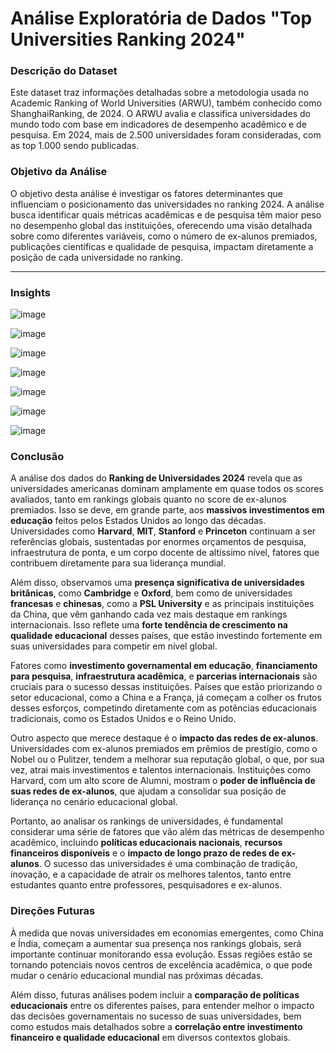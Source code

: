 # Análise Exploratória de Dados "Top Universities Ranking 2024"

### Descrição do Dataset
Este dataset traz informações detalhadas sobre a metodologia usada no Academic Ranking of World Universities (ARWU), também conhecido como ShanghaiRanking, de 2024. O ARWU avalia e classifica universidades do mundo todo com base em indicadores de desempenho acadêmico e de pesquisa. Em 2024, mais de 2.500 universidades foram consideradas, com as top 1.000 sendo publicadas.

### Objetivo da Análise
O objetivo desta análise é investigar os fatores determinantes que influenciam o posicionamento das universidades no ranking 2024. A análise busca identificar quais métricas acadêmicas e de pesquisa têm maior peso no desempenho global das instituições, oferecendo uma visão detalhada sobre como diferentes variáveis, como o número de ex-alunos premiados, publicações científicas e qualidade de pesquisa, impactam diretamente a posição de cada universidade no ranking.

----------

### Insights
![image](https://github.com/user-attachments/assets/22b97715-9d85-4cf1-8ecc-3ff26bdd4f10)

![image](https://github.com/user-attachments/assets/d84cac19-df92-4243-a16b-277ee49bb9fd)

![image](https://github.com/user-attachments/assets/1000779a-8ed8-4668-b513-89e931eb5994)

![image](https://github.com/user-attachments/assets/d19e1f1a-9d77-41f3-9cda-daa349a7e5f2)

![image](https://github.com/user-attachments/assets/a7eb69d2-341a-4e76-b572-56e7cb0bee3c)

![image](https://github.com/user-attachments/assets/103f7011-33a4-45d3-8336-d57933d73227)

![image](https://github.com/user-attachments/assets/b7b66179-1975-47de-a063-1cd0171ba4f7)

### Conclusão

A análise dos dados do **Ranking de Universidades 2024** revela que as universidades americanas dominam amplamente em quase todos os scores avaliados, tanto em rankings globais quanto no score de ex-alunos premiados. Isso se deve, em grande parte, aos **massivos investimentos em educação** feitos pelos Estados Unidos ao longo das décadas. Universidades como **Harvard**, **MIT**, **Stanford** e **Princeton** continuam a ser referências globais, sustentadas por enormes orçamentos de pesquisa, infraestrutura de ponta, e um corpo docente de altíssimo nível, fatores que contribuem diretamente para sua liderança mundial.

Além disso, observamos uma **presença significativa de universidades britânicas**, como **Cambridge** e **Oxford**, bem como de universidades **francesas** e **chinesas**, como a **PSL University** e as principais instituições da China, que vêm ganhando cada vez mais destaque em rankings internacionais. Isso reflete uma **forte tendência de crescimento na qualidade educacional** desses países, que estão investindo fortemente em suas universidades para competir em nível global.

Fatores como **investimento governamental em educação**, **financiamento para pesquisa**, **infraestrutura acadêmica**, e **parcerias internacionais** são cruciais para o sucesso dessas instituições. Países que estão priorizando o setor educacional, como a China e a França, já começam a colher os frutos desses esforços, competindo diretamente com as potências educacionais tradicionais, como os Estados Unidos e o Reino Unido.

Outro aspecto que merece destaque é o **impacto das redes de ex-alunos**. Universidades com ex-alunos premiados em prêmios de prestígio, como o Nobel ou o Pulitzer, tendem a melhorar sua reputação global, o que, por sua vez, atrai mais investimentos e talentos internacionais. Instituições como Harvard, com um alto score de Alumni, mostram o **poder de influência de suas redes de ex-alunos**, que ajudam a consolidar sua posição de liderança no cenário educacional global.

Portanto, ao analisar os rankings de universidades, é fundamental considerar uma série de fatores que vão além das métricas de desempenho acadêmico, incluindo **políticas educacionais nacionais**, **recursos financeiros disponíveis** e o **impacto de longo prazo de redes de ex-alunos**. O sucesso das universidades é uma combinação de tradição, inovação, e a capacidade de atrair os melhores talentos, tanto entre estudantes quanto entre professores, pesquisadores e ex-alunos.

### Direções Futuras

À medida que novas universidades em economias emergentes, como China e Índia, começam a aumentar sua presença nos rankings globais, será importante continuar monitorando essa evolução. Essas regiões estão se tornando potenciais novos centros de excelência acadêmica, o que pode mudar o cenário educacional mundial nas próximas décadas.

Além disso, futuras análises podem incluir a **comparação de políticas educacionais** entre os diferentes países, para entender melhor o impacto das decisões governamentais no sucesso de suas universidades, bem como estudos mais detalhados sobre a **correlação entre investimento financeiro e qualidade educacional** em diversos contextos globais.






